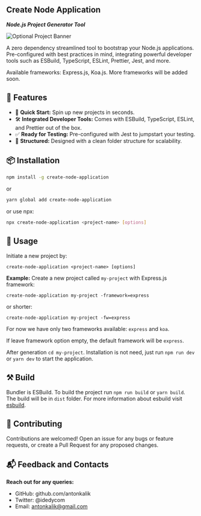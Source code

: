 ## Create Node Application

**_Node.js Project Generator Tool_**

![Optional Project Banner](./path-to-banner-image.png)

A zero dependency streamlined tool to bootstrap your Node.js applications. Pre-configured with best practices in mind, integrating powerful developer tools such as ESBuild, TypeScript, ESLint, Prettier, Jest, and more.

Available frameworks: Express.js, Koa.js. More frameworks will be added soon.
## 🌟 Features

- 🚀 **Quick Start:** Spin up new projects in seconds.
- 🛠️ **Integrated Developer Tools:** Comes with ESBuild, TypeScript, ESLint, and Prettier out of the box.
- ✅ **Ready for Testing:** Pre-configured with Jest to jumpstart your testing.
- 📂 **Structured:** Designed with a clean folder structure for scalability.

## 📦 Installation

```bash
npm install -g create-node-application
```

or

```bash
yarn global add create-node-application
```

or use npx:

```bash
npx create-node-application <project-name> [options]
```

## 🚀 Usage

Initiate a new project by:

```angular2html
create-node-application <project-name> [options]
```

**Example:** Create a new project called `my-project` with Express.js framework:

```angular2html
create-node-application my-project -framework=express
```

or shorter:

```angular2html
create-node-application my-project -fw=express
```

For now we have only two frameworks available: `express` and `koa`.

If leave framework option empty, the default framework will be `express`. 

After generation `cd my-project`. Installation is not need, just run `npm run dev` or `yarn dev` to start the application.

## ⚒️ Build

Bundler is ESBuild. To build the project run `npm run build` or `yarn build`. The build will be in `dist` folder. For more information about esbuild visit [esbuild](https://esbuild.github.io/).

## 🤝 Contributing

Contributions are welcomed! Open an issue for any bugs or feature requests, or create a Pull Request for any proposed changes.

## 📬 Feedback and Contacts

**Reach out for any queries:**

- GitHub: github.com/antonkalik
- Twitter: @idedycom
- Email: antonkalik@gmail.com

